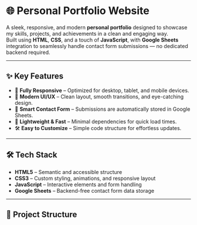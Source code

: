 # 🌐 Personal Portfolio Website

A sleek, responsive, and modern **personal portfolio** designed to showcase my skills, projects, and achievements in a clean and engaging way.  
Built using **HTML**, **CSS**, and a touch of **JavaScript**, with **Google Sheets** integration to seamlessly handle contact form submissions — no dedicated backend required.

---

## ✨ Key Features
- 📱 **Fully Responsive** – Optimized for desktop, tablet, and mobile devices.
- 🎨 **Modern UI/UX** – Clean layout, smooth transitions, and eye-catching design.
- 📩 **Smart Contact Form** – Submissions are automatically stored in Google Sheets.
- 🧩 **Lightweight & Fast** – Minimal dependencies for quick load times.
- 🛠️ **Easy to Customize** – Simple code structure for effortless updates.

---

## 🛠️ Tech Stack
- **HTML5** – Semantic and accessible structure
- **CSS3** – Custom styling, animations, and responsive layout
- **JavaScript** – Interactive elements and form handling
- **Google Sheets** – Backend-free contact form data storage

---

## 📂 Project Structure
